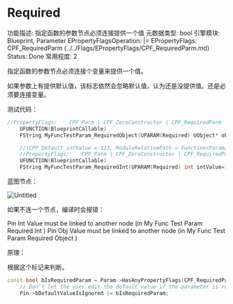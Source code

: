 # Required

功能描述: 指定函数的参数节点必须连接提供一个值
元数据类型: bool
引擎模块: Blueprint, Parameter
EPropertyFlagsOperation: |=
EPropertyFlags: CPF_RequiredParm (../../Flags/EPropertyFlags/CPF_RequiredParm.md)
Status: Done
常用程度: 2

指定函数的参数节点必须连接个变量来提供一个值。

如果参数上有提供默认值，该标志依然会忽略默认值，认为还是没提供值。还是必须要连接变量。

测试代码：

```cpp
//PropertyFlags:	CPF_Parm | CPF_ZeroConstructor | CPF_RequiredParm | CPF_NoDestructor | CPF_HasGetValueTypeHash | CPF_NativeAccessSpecifierPublic 
	UFUNCTION(BlueprintCallable)
	FString MyFuncTestParam_RequiredObject(UPARAM(Required) UObject* objValue);

	//(CPP_Default_intValue = 123, ModuleRelativePath = Function/Param/MyFunction_TestParam.h)
	//PropertyFlags:	CPF_Parm | CPF_ZeroConstructor | CPF_RequiredParm | CPF_IsPlainOldData | CPF_NoDestructor | CPF_HasGetValueTypeHash | CPF_NativeAccessSpecifierPublic 
	UFUNCTION(BlueprintCallable)
	FString MyFuncTestParam_RequiredInt(UPARAM(Required) int intValue=123);
```

蓝图节点：

![Untitled](Required/Untitled.png)

如果不连一个节点，编译时会报错：

Pin  Int Value  must be linked to another node (in  My Func Test Param Required Int )
Pin  Obj Value  must be linked to another node (in  My Func Test Param Required Object )

原理：

根据这个标记来判断。

```cpp
const bool bIsRequiredParam = Param->HasAnyPropertyFlags(CPF_RequiredParm);
	// Don't let the user edit the default value if the parameter is required to be explicit.
	Pin->bDefaultValueIsIgnored |= bIsRequiredParam;
```
